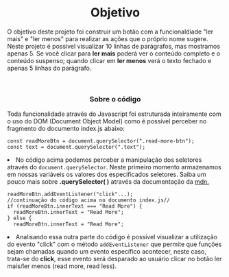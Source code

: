 <h1 align="center">Objetivo</h1>
  <p>O objetivo deste projeto foi construir um botão com a funcionaldiade "ler mais" e "ler menos" para realizar as ações que o próprio nome sugere. Neste projeto é possível visualizar 10 linhas de parágrafos, mas mostramos apenas 5. Se você clicar para <b>ler mais</b> poderá ver o conteúdo completo e o conteúdo suspenso; quando clicar em <b>ler menos</b> verá o texto fechado e apenas 5 linhas do parágrafo.</p>
<br>  
<h3 align="center">Sobre o código</h3>
  <p>Toda funcionalidade através do Javascript foi estruturada inteiramente com o uso do DOM (Document Object Model) como é possível perceber no fragmento do documento index.js abaixo:</p>
  
  ```
  const readMoreBtn = document.querySelector(".read-more-btn");
  const text = document.querySelector(".text");
  ```
  <li>No código acima podemos perceber a manipulação dos seletores através  do <code>document.querySelector</code>. Neste primeiro momento armazenamos em nossas variáveis os valores dos especificados seletores. Saiba um pouco mais sobre <b>.querySelector( )</b> através da documentação da <a href="https://developer.mozilla.org/pt-BR/docs/Web/API/Document/querySelector">mdn.</a></li>
  
  ```
  readMoreBtn.addEventListener("click"...);
  //continuação do código acima no documento index.js//
  if (readMoreBtn.innerText === "Read More") {
    readMoreBtn.innerText = "Read More";
  } else {
    readMoreBtn.innerText = "Read More";
  ```
  <li>Analisando essa outra parte do código é possível visualizar a utilização do evento "click" com o método <code>addEventListener</code> que permite que funções sejam chamadas quando um evento específico acontecer, neste caso, trata-se do <b>click</b>, esse evento será desparado ao usuário clicar no botão ler mais/ler menos (read more, read less).</li>
